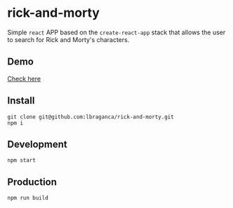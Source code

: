 # rick-and-morty

Simple `react` APP based on the `create-react-app` stack that allows the user to search for Rick and Morty's characters. 

## Demo

[Check here](https://62066beb747c7932a8034113--wonderful-keller-e22e63.netlify.app/)

## Install

```
git clone git@github.com:lbraganca/rick-and-morty.git
npm i
```

## Development

```
npm start
```

## Production

```
npm run build
```